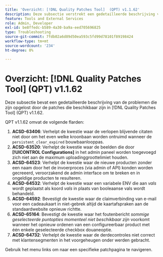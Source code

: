 ```yaml
---
title: 'Overzicht: [!DNL Quality Patches Tool]  (QPT) v1.1.62'
description: Deze subsectie verstrekt een gedetailleerde beschrijving van de kwesties die door de flarden beschikbaar in  [!DNL Quality Patches Tool]  (QPT) v1.1.62 worden bevestigd.
feature: Tools and External Services
role: Admin, Developer
exl-id: be8ffedc-b589-4a30-ba9a-eed705696825
type: Troubleshooting
source-git-commit: 7fdb02a6d89d50ea593c5fd99d78101f89198424
workflow-type: tm+mt
source-wordcount: '234'
ht-degree: 0%

---
```


# Overzicht: [!DNL Quality Patches Tool] (QPT) v1.1.62

Deze subsectie bevat een gedetailleerde beschrijving van de problemen die zijn opgelost door de patches die beschikbaar zijn in [!DNL Quality Patches Tool] (QPT) v1.1.62.

QPT v1.1.62 omvat de volgende flarden:

1. **ACSD-63406**: Verhelpt de kwestie waar de verlopen blijvende citaten niet door om het even welke kroonbaan worden ontruimd wanneer de `persistent_clear_expired` bouwbaanlooppas.
1. **ACSD-63520**: Verhelpt de kwestie waar de beelden die door **[!UICONTROL Configurations]** in het admin paneel worden toegevoegd zich niet aan de maximum uploadinggroottelimiet houden.
1. **ACSD-64523**: Verhelpt de kwestie waar de nieuwe producten zonder een naam door het de invoerproces (via admin of API) konden worden gecreeerd, veroorzakend de admin interface om te breken en in ongeldige producten te resulteren.
1. **ACSD-64532**: Verhelpt de kwestie waar een variabele ENV die aan *vals* wordt geplaatst als koord *vals* in plaats van booleaanse vals wordt behandeld.
1. **ACSD-64592**: Bevestigt de kwestie waar de claimverbinding van e-mail voor een cadeaukaart in niet-gebrek altijd de kaartafspraken aan de standaardwebsite opnieuw richtte.
1. **ACSD-65164**: Bevestigt de kwestie waar het foutenbericht *sommige geselecteerde puntopties momenteel niet beschikbaar zijn* voorkomt wanneer het opnieuw ordenen van een configureerbaar product met één enkele geselecteerde checkbox douaneoptie.
1. **ACSD-64732**: Verhelpt de kwestie waar de derdecontroles niet correct met klantensegmenten in het voorgeheugen onder werden gebracht.

Gebruik het menu links om naar een specifieke patchpagina te navigeren.
